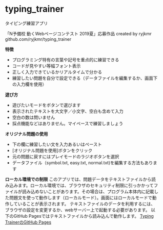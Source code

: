 # typing_trainer
タイピング練習アプリ

「N予備校 動くWebページコンテスト 2019夏」応募作品
created by ryjkmr
github.com/ryjkmr/typing_trainer

**特徴**
- プログラミング特有の言葉や記号を重点的に練習できる
- コードが見やすい等幅フォント表示
- 正しく入力できているかリアルタイムで分かる
- 練習したい問題を自分で設定できる（データファイルを編集するか、画面下の入力欄を使用）

**遊び方**
- 遊びたいモードをボタンで選びます
- 表示されたテキストを大文字／小文字、空白も含めて入力
- 空白の数は問いません
- 採点機能などはありません。マイペースで練習しましょう

**オリジナル問題の使用**
- 下の欄に練習したい文を入力あるいはペースト
- [オリジナル問題を使用]ボタンをクリック
- 元の問題に戻すにはプレイモードのラジオボタンを選択
- データファイル（symbol.txt, easy.txt, normal.txt)を編集する方法もあります

**ローカル環境での制限**
このアプリでは、問題データをテキストファイルから読み込みます。ローカル環境では、ブラウザのセキュリティ制限に引っかかってファイルが読み込めないことがあります。その場合は、プログラム本体内に記載した問題文を使って動作します（ローカルモード）。画面にはローカルモードで動作していることが表示されます。
テキストファイルのデータを利用するには、ブラウザの設定を変更するか、webサーバー上で起動する必要があります。
以下のGitHub Pagesではテキストファイルから読み込んで動作します。
 [Typing TrainerのGitHub Pages](https://ryjkmr.github.io/typing_trainer/)